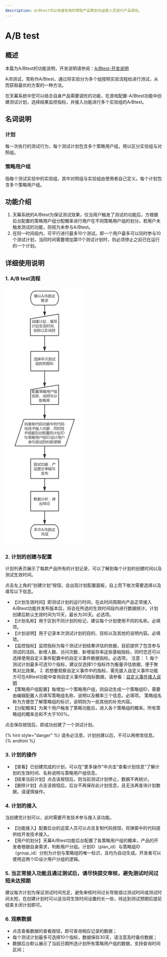 ```yaml
---
description: A/Btest可以快速有效的帮助产品策划与运营人员进行产品调优。
---
```


# A/B test

## 概述

本篇为A/Btest的功能说明，开发说明请参阅：[A/Btest-开发说明](../dev-guide/a-b-test.md)

A/B测试，常称作A/Btest，通过将实验分为多个组按照实验流程给进行测试，从而获取最优的方案的一种方法。

在天幕系统中您可以结合自身产品需要调优的功能，在游戏配置-A/Btest功能中创建测试计划，选择结果监控指标，并接入功能进行多个实验组的A/Btest。

## 名词说明

### 计划

每一次执行的测试行为，每个测试计划包含多个策略用户组，用以区分实验组与对照组。

### 策略用户组

指每个测试实验中的实验组，其中对照组与实验组由使用者自己定义。每个计划包含多个策略用户组。

## 功能介绍

1. 天幕系统的A/Btest为保证测试效果，仅当用户触发了测试的功能后，方根据后台配置的策略用户组分配概率进行用户在不同策略用户组的划分。若用户未触发测试的功能，则视为未参与A/Btest。 
2. 在同一时间段内，可平行进行最多10个测试。即一个用户最多可以同时参与10个测试计划，当同时间需要增加第11个测试计划时，则必须停止之前已在运行的一个计划。

## 详细使用说明

### 1. A/B test流程

![](../../.gitbook/assets/image%20%28265%29.png)

### 2. 计划的创建与配置

计划列表页展示了每款产品所有的计划记录，可以了解到每个计划的创建时间以及测试生效时间。

点击左上角的”创建计划“按钮，会出现计划配置面板，自上而下依次需要选择以及填写以下信息。

* 【计划生效时间】即测试计划的运行时间，在此时间周期内产品正常接入A/Btest功能并发布版本后，将会在所选的生效时间段内进行数据统计。计划创建后默认生效时间为15天，最长为30天。必选项。 
* 【计划名称】用于区别不同计划的标记，建议每个计划使用不同的名称。必填项。 
* 【计划说明】用于记录本次测试计划的目的、目标以及其他的说明内容。必填项。 
* 【监控指标】监控指标为每个测试计划结果评估的依据，目前提供了包含参与测试的活跃、新增人数、访问次数、新增留存率这些基础指标，同时您还可以选择使用自定义事件配置中的自定义事件数据指标。必选项。 注意： 1. 每个测试计划最多可选10个指标，建议仅选择1个指标作为衡量评估依据，便于聚焦对比效果。 2. 若想要观察自定义事件中的指标，需先接入自定义事件功能方可在ABtest功能中查询自定义事件的指标数据，请参看：[自定义事件接入说明](https://doc.skysriver.com/game-set/dev-guide/diy-event) 
* 【策略用户组配置】每增加一个策略用户组，则自动生成一个策略组ID，需要由编辑配置人员填写策略组名称、说明以及概率三个信息。必填项。 策略组名称为方便您了解策略组的标识，说明则为一些其他的补充内容。 
* 【分配概率】为某个用户触发了策略功能后，进入各个策略组的概率。所有策略组的概率总和不大于100%。

点击保存按钮后，即成功创建了一个测试计划。

{% hint style="danger" %}
请务必注意，计划创建以后，不可以再修改信息。
{% endhint %}

### 3. 计划的操作

* 【查看】已创建完成的计划，可以在”更多操作“中点击”查看计划信息“了解计划的生效时间、名称说明与策略用户组信息。 
* 【结束当前计划】点击该按钮后，则当前测试计划停止，数据不再统计。 
* 【删除计划】点击该按钮后，后台不再保存此计划信息，且无法再查询计划数据，请谨慎操作。

### 4. 计划的接入

  当创建完计划可以，此时需要开发技术参与接入该功能。

* 【功能接入】配置后台的运营人员可以点击复制代码按钮，将弹窗中的代码提供给开发技术接入。 
* 【用户的划分】天幕A/Btest功能后台配置了各策略用户组的概率，产品的开发者根据自身需求，判断用户分组。计划ID（plan\_id）与策略组ID（group\_id）分别为计划与策略组的唯一标识，且均为自动生成。开发者可以使用这两个ID设计用户分组的逻辑。

### 5. 当正常接入功能且通过测试后，请尽快提交审核，避免测试时间过短未达预期

建议每次计划为保证测试时间充足，避免审核时间过长导致错过测试时间或测试时间太短，在创建计划时可以适当将生效时间设置的长一些，待达到测试预期后提前结束关闭计划即可。

### 6. 观察数据

* 点击查看数据的查看按钮，即可查询相应记录的数据；
* 每个测试计划最多可选择10个指标，数据保存30天，请注意及时备份数据；
* 数据后台默认展示了当前日期所选计划所有策略用户组的数据，支持查询时间区间；

